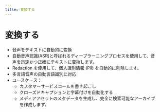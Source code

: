 ```yaml
---
title: 変換する
---
```


# 変換する

- 音声をテキストに自動的に変換
- 自動音声認識(ASR)と呼ばれるディープラーニングプロセスを使用して、音声を迅速かつ正確にテキストに変換します。
- Redaction を使用して、個人識別情報 (PII) を自動的に削除します。
- 多言語音声の自動言語識別に対応
- ユースケース：
  - カスタマーサービスコールを書き起こし
  - クローズドキャプションと字幕付けを自動化する
  - メディアアセットのメタデータを生成し、完全に検索可能なアーカイブを作成します。
